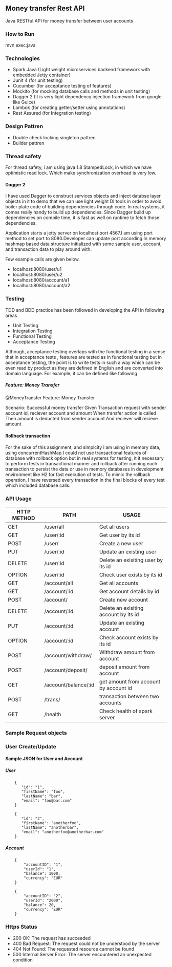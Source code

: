 ## Money transfer Rest API
Java RESTful API for money transfer between user accounts

### How to Run

mvn exec:java

### Technologies

* Spark Java (Light weight microservices backend framework with embedded Jetty container)
* Junit 4 (for unit testing)
* Cucumber (for acceptance testing of features)
* Mockito (for mocking database calls and methods in unit testing)
* Dagger 2 (It is very light dependency injection framework from google like Guice)
* Lombok (for creating getter/setter using annotations)
* Rest Assured (for Integration testing)

### Design Pattren 

* Double check locking singleton pattren
* Builder pattren

### Thread safety
For thread safety, i am using java 1.8 StampedLock, in which we have optimistic read lock. Which make synchronization overhead is very low.

#### Dagger 2
I have used Dagger to construct services objects and inject databse
layer objects in it to demo that we can use light weight DI tools
in order to avoid boiler plate code of building dependencies through 
code. In real systems, it comes really handy to build up dependencies.
Since Dagger build up dependencies on compile time, it is fast as well 
on runtime to fetch those dependencies.

Application starts a jetty server on localhost port 
4567.I am using port method to set port to 8080.Developer can update port according.In memory hashmap based data structure initialized
with some sample user, account, and transaction data to play around with.

Few example calls are given below.
* localhost:8080/user/u1
* localhost:8080/user/u2
* localhost:8080/account/a1
* localhost:8080/account/a2

### Testing
TDD and BDD practice has been followed in developing the API in following
areas
* Unit Testing
* Integration Testing
* Functional Testing 
* Acceptance Testing

Although, acceptance testing overlaps with the functional testing
in a sense that in acceptance tests , features are tested as in functional
testing but in acceptance testing, the point is to write tests in such a way which can be even
read by product as they are defined in English and are converted 
into domain language. For example, it can be defined like following

##### Feature: Money Transfer
@MoneyTransfer
Feature: Money Transfer

  Scenario: Successful money transfer
    Given Transaction request with sender account id, reciever account and amount 
    When transfer action is called
    Then amount is deducted from sender account
    And reciever will recieve amount

#### Rollback transaction
For the sake of this assignment, and simpicity i am using in memory data, using concurrentHashMap.I could 
not use transactional features of database with rollback option but in
real systems for testing, it it necessary to perform tests in transactional
manner and rollback after running each transaction to persist the data or
use in memory databases in development environment like H2 for fast execution of tests.
To mimic the rollback operation, I have reversed every transaction in the
final blocks of every test which included database calls.



### API Usage

HTTP METHOD | PATH | USAGE
--- | --- | ---
GET| /user/all | Get all users
GET| /user/:id | Get user by its id
POST| /user/ | Create a new user
PUT| /user/:id | Update an existing user
DELETE| /user/:id | Delete an exisiting user by its id
OPTION| /user/:id | Check user exists by its id
GET| /account/all | Get all accounts
GET| /account/:id | Get account details by id
POST| /account/ | Create new account
DELETE| /account/:id | Delete an exisiting account by its id
PUT| /account/:id | Update an existing account
OPTION| /account/:id | Check account exists by its id
POST| /account/withdraw/ | Withdraw amount from account
POST| /account/deposit/ | deposit amount from account
GET| /account/balance/:id | get amount from account by account id
POST| /trans/ | transaction between two accounts
GET| /health | Check health of spark server

### Sample Request objects

### User Create/Update


#### Sample JSON for User and Account

##### User
        {
           "id": "1",
           "firstName": "foo",
           "lastName": "bar",
           "email": "foo@bar.com"
        }
        
        {
           "id": "2",
           "firstName": "anotherfoo",
           "lastName": "anotherbar",
           "email": "anotherfoo@anotherbar.com"
        }
       

##### Account
        {
            "accountID": "1",
            "userId": "1",
            "balance": 1000,
            "currency": "EUR"
        }
        
        {
            "accountID": "2",
            "userId": "2000",
            "balance": 20,
            "currency": "EUR"
        }
        
        

### Https Status
* 200 OK: The request has succeeded
* 400 Bad Request: The request could not be understood by the server
* 404 Not Found: The requested resource cannot be found
* 500 Internal Server Error: The server encountered an unexpected condition 

